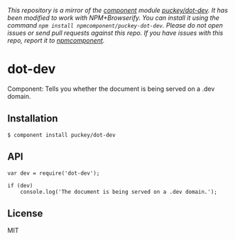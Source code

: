 *This repository is a mirror of the [component](http://component.io) module [puckey/dot-dev](http://github.com/puckey/dot-dev). It has been modified to work with NPM+Browserify. You can install it using the command `npm install npmcomponent/puckey-dot-dev`. Please do not open issues or send pull requests against this repo. If you have issues with this repo, report it to [npmcomponent](https://github.com/airportyh/npmcomponent).*

# dot-dev

  Component: Tells you whether the document is being served on a .dev domain.

## Installation

    $ component install puckey/dot-dev

## API

    var dev = require('dot-dev');
    
    if (dev)
        console.log('The document is being served on a .dev domain.');

## License

  MIT
